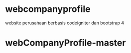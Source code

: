 # webcompanyprofile
website perusahaan berbasis codeigniter dan bootstrap 4
# webCompanyProfile-master

